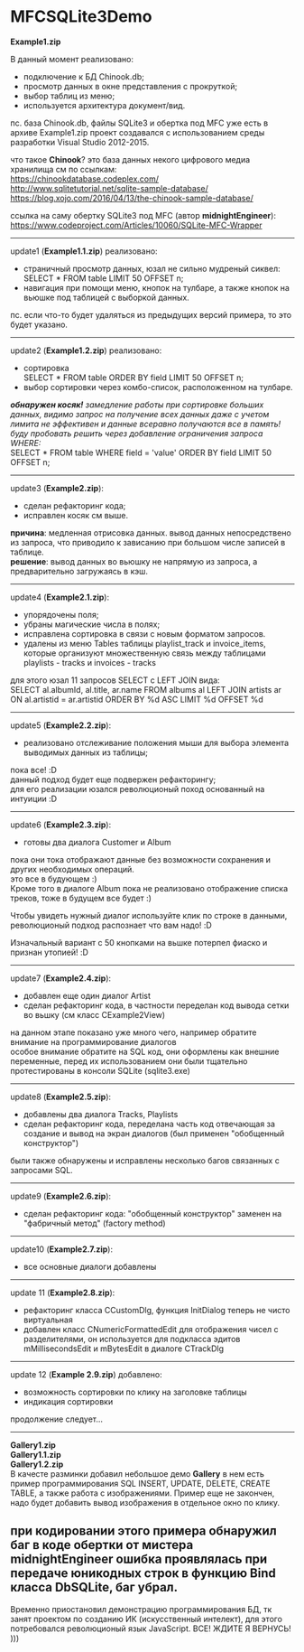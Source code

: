 <H1>MFCSQLite3Demo</H1>

<b>Example1.zip</b><br>

В данный момент реализовано:<br>
<ul>
<li>подключение к БД Chinook.db;</li>
<li>просмотр данных в окне представления с прокруткой;</li>
<li>выбор таблиц из меню;</li>
<li>используется архитектура документ/вид.</li>
</ul>

пс. база Chinook.db, файлы SQLite3 и обертка под MFC уже есть в архиве Example1.zip
проект создавался с использованием среды разработки Visual Studio 2012-2015.<br>

что такое <b>Chinook</b>? это база данных некого цифрового медиа хранилища 
см по ссылкам:<br>
https://chinookdatabase.codeplex.com/<br>
http://www.sqlitetutorial.net/sqlite-sample-database/<br>
https://blog.xojo.com/2016/04/13/the-chinook-sample-database/<br>

ссылка на саму обертку SQLite3 под MFC (автор <b>midnightEngineer</b>):<br>
https://www.codeproject.com/Articles/10060/SQLite-MFC-Wrapper<br>

----------------------------------------------------------------------------
update1 (<b>Example1.1.zip</b>) реализовано:<br>
<ul>
<li>страничный просмотр данных, юзал не сильно мудреный сиквел:</li>
SELECT * FROM table LIMIT 50 OFFSET n;<br>
<li>навигация при помощи меню, кнопок на тулбаре, а также кнопок на вьюшке под таблицей с выборкой данных.</li>
 </ul>

пс. если что-то будет удаляться из предыдущих версий примера, то это будет указано.

----------------------------------------------------------------------------
update2 (<b>Example1.2.zip</b>) реализовано:<br>
<ul>
<li>сортировка</li>
SELECT * FROM table ORDER BY field LIMIT 50 OFFSET n;<br>
<li>выбор сортировки через комбо-список, расположенном на тулбаре.</li>
 </ul>

<p><i><b>обнаружен косяк!</b> замедление работы при сортировке больших данных, видимо запрос на получение всех данных даже с учетом лимита не эффективен и данные всеравно получаются все в память! 
буду пробовать решить через добавление ограничения запроса WHERE:</i><br>
SELECT * FROM table WHERE field = 'value' ORDER BY field LIMIT 50 OFFSET n;</p>

----------------------------------------------------------------------------
update3 (<b>Example2.zip</b>):
<ul>
<li>сделан рефакторинг кода;</li>
<li>исправлен косяк см выше.</li>

</ul>
<p><b>причина</b>: медленная отрисовка данных. вывод данных непосредствено из запроса, что приводило к зависанию при большом числе записей в таблице.<br> 
<b>решение</b>: вывод данных во вьюшку не напрямую из запроса, а предварительно загружаясь в кэш.</p>

----------------------------------------------------------------------------
update4 (<b>Example2.1.zip</b>):
<ul>
<li>упорядочены поля;</li>
<li>убраны магические числа в полях;</li>
<li>исправлена сортировка в связи с новым форматом запросов.</li>
<li>удалены из меню Tables таблицы playlist_track и invoice_items, которые организуют множественную связь между таблицами playlists - tracks и invoices - tracks </li>
</ul>
<p>для этого юзал 11 запросов SELECT с LEFT JOIN вида:<br>
SELECT al.albumId, al.title, ar.name FROM albums al
LEFT JOIN artists ar ON al.artistid = ar.artistid
		ORDER BY %d ASC LIMIT %d OFFSET %d</p>

----------------------------------------------------------------------------
update5 (<b>Example2.2.zip</b>):
<ul>
<li>реализовано отслеживание положения мыши для выбора элемента выводимых данных из таблицы;</li>
</ul>
<p>пока все! :D <br>
данный подход будет еще подвержен рефакторингу;<br>
для его реализации юзался революционый поход основанный на интуиции :D</p>

----------------------------------------------------------------------------
update6 (<b>Example2.3.zip</b>):
<ul>
<li>готовы два диалога Customer и Album</li>
</ul>
<p>пока они тока отображают данные без возможности сохранения и других необходимых операций.<br>
это все в будующем :)<br>
Кроме того в диалоге Album пока не реализовано отображение списка треков, тоже в будущем все будет :)<br>

Чтобы увидеть нужный диалог используйте клик по строке в данными, революционый подход распознает что вам надо! :D<br>

Изначальный вариант с 50 кнопками на вьшке потерпел фиаско и признан утопией! :D</p>

----------------------------------------------------------------------------
update7 (<b>Example2.4.zip</b>):
<ul>
<li>добавлен еще один диалог Artist</li>
<li>сделан рефакторинг кода, в частности переделан код вывода сетки во вьшку (см класс CExample2View)</li>
</ul>
<p>на данном этапе показано уже много чего, например обратите внимание на программирование диалогов<br>
особое внимание обратите на SQL код, они оформлены как внешние переменные, перед их использованием они были тщательно протестированы в консоли SQLite (sqlite3.exe)</p>

----------------------------------------------------------------------------
update8 (<b>Example2.5.zip</b>):
<ul>
<li>добавлены два диалога Tracks, Playlists</li>
<li>сделан рефакторинг кода, переделана часть код отвечающая за создание и вывод на экран диалогов (был применен "обобщенный конструктор")</li>
</ul>
<p>были также обнаружены и исправлены несколько багов связанных с запросами SQL.</p>

----------------------------------------------------------------------------
update9 (<b>Example2.6.zip</b>):
<ul>
<li>сделан рефакторинг кода: "обобщенный конструктор" заменен на "фабричный метод" (factory method)</li>
</ul>

----------------------------------------------------------------------------
update10 (<b>Example2.7.zip</b>):
<ul>
<li>все основные диалоги добавлены</li>
</ul>

----------------------------------------------------------------------------
update 11 (<b>Example2.8.zip</b>):
<ul>
<li>рефакторинг класса CCustomDlg, функция InitDialog теперь не чисто виртуальная</li>
<li>добавлен класс CNumericFormattedEdit для отображения чисел с разделителями, он используется для подкласса эдитов mMillisecondsEdit и mBytesEdit в диалоге CTrackDlg</li>
</ul>

----------------------------------------------------------------------------
update 12 (<b>Example 2.9.zip</b>) добавлено:
<ul>
<li>возможность сортировки по клику на заголовке таблицы</li>
<li>индикация сортировки</li>
</ul>
<p>продолжение следует... </p>

----------------------------------------------------------------------------
<b>Gallery1.zip</b><br>
<b>Gallery1.1.zip</b><br>
<b>Gallery1.2.zip</b><br>
В качесте разминки добавил небольшое демо <b>Gallery</b> в нем есть пример программирования SQL INSERT, UPDATE, DELETE, CREATE TABLE, а также работа с изображениями. Пример еще не закончен, надо будет добавить вывод изображения в отдельное окно по клику.

при кодировании этого примера обнаружил баг в коде обертки от мистера <b>midnightEngineer</b>
ошибка проявлялась при передаче юникодных строк в функцию Bind класса DbSQLite, баг убрал. 
----------------------------------------------------------------------------

Временно приостановил демонстрацию программирования БД, тк занят проектом по созданию ИК (искусственный интелект), для этого потребовался революционый язык JavaScript. ВСЕ! ЖДИТЕ Я ВЕРНУСЬ! )))

